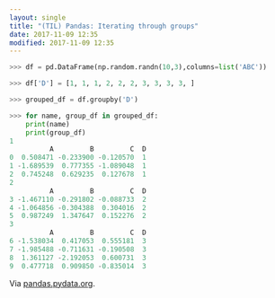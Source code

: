 ```yaml
---
layout: single
title: "(TIL) Pandas: Iterating through groups"
date: 2017-11-09 12:35
modified: 2017-11-09 12:35
---
```


```python
>>> df = pd.DataFrame(np.random.randn(10,3),columns=list('ABC'))

>>> df['D'] = [1, 1, 1, 2, 2, 2, 3, 3, 3, 3, ]

>>> grouped_df = df.groupby('D')

>>> for name, group_df in grouped_df:
    print(name)
    print(group_df)
1
          A         B         C  D
0  0.508471 -0.233900 -0.120570  1
1 -1.689539  0.777355 -1.089048  1
2  0.745248  0.629235  0.127678  1
2
          A         B         C  D
3 -1.467110 -0.291802 -0.088733  2
4 -1.064856 -0.304388  0.304016  2
5  0.987249  1.347647  0.152276  2
3
          A         B         C  D
6 -1.538034  0.417053  0.555181  3
7 -1.985488 -0.711631 -0.190508  3
8  1.361127 -2.192053  0.600731  3
9  0.477718  0.909850 -0.835014  3
```

Via [pandas.pydata.org](http://pandas.pydata.org/pandas-docs/stable/groupby.html#iterating-through-groups).
